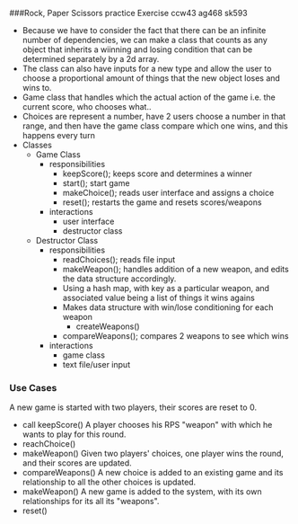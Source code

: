###Rock, Paper Scissors practice Exercise
ccw43 ag468 sk593


* Because we have to consider the fact that there can be an infinite number of dependencies, we can make a class that
counts as any object that inherits a wiinning and losing condition that can be determined separately by a 2d array.
* The class can also have inputs for a new type  and allow the user to choose a proportional amount of things that the 
new object loses and wins to.
* Game class that handles which the actual action of the game i.e. the current score, who chooses what..
* Choices are represent a number, have 2 users choose a number in that range, and then have the game class compare which 
one wins, and this happens every turn
* Classes
    * Game Class
        * responsibilities
            * keepScore(); keeps score and determines a winner
            * start(); start game
            * makeChoice(); reads user interface and assigns a choice
            * reset(); restarts the game and resets scores/weapons
        * interactions
            * user interface
            * destructor class   
    * Destructor Class
        * responsibilities
            * readChoices(); reads file input
            * makeWeapon(); handles addition of a new weapon, and edits the data structure accordingly.
            * Using a hash map, with key as a particular weapon, and associated value being a list of things it wins agains
            * Makes data structure with win/lose conditioning for each weapon
                * createWeapons()
            * compareWeapons(); compares 2 weapons to see which wins
        * interactions
            * game class
            * text file/user input
  
### Use Cases
A new game is started with two players, their scores are reset to 0.
* call keepScore()
A player chooses his RPS "weapon" with which he wants to play for this round.
* reachChoice()
* makeWeapon()
Given two players' choices, one player wins the round, and their scores are updated.
* compareWeapons()
A new choice is added to an existing game and its relationship to all the other choices is updated.
* makeWeapon()
A new game is added to the system, with its own relationships for its all its "weapons".
* reset()